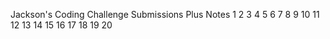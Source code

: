 Jackson's Coding Challenge Submissions Plus Notes
1
2
3
4
5
6
7
8
9
10
11
12
13
14
15
16
17
18
19
20